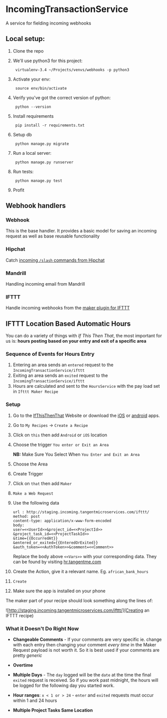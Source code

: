 # IncomingTransactionService

A service for fielding incoming webhooks

## Local setup:

1. Clone the repo
2. We'll use python3 for this project:

        virtualenv-3.4 ~/Projects/venvs/webhooks -p python3

3. Activate your env:

        source env/bin/activate

4. Verify you've got the correct version of python:

        python --version

5. Install requirements

        pip install -r requirements.txt

5. Setup db

		python manage.py migrate

5. Run a local server:

        python manage.py runserver

6. Run tests:

        python manage.py test

7. Profit

## Webhook handlers

### Webhook

This is the base handler. It provides a basic model for saving an incoming request as well as base reusable functionality

### Hipchat

Catch [incoming `/slash` commands from Hipchat](https://blog.hipchat.com/2015/02/11/build-your-own-integration-with-hipchat/)

### Mandrill

Handling incoming email from Mandrill

### IFTTT

Handle incoming webhooks from the [maker plugin for IFTTT](https://ifttt.com/maker)

## IFTTT Location Based Automatic Hours

You can do a variety of things with _If This Then That_, the most important for us is: **hours posting based on your entry and exit of a specific area**

### Sequence of Events for Hours Entry

1. Entering an area sends an `entered` request to the `IncomingTransactionService/ifttt`
2. Exiting an area sends an `exited` request to the `IncomingTransactionService/ifttt`
3. Hours are calculated and sent to the `HoursService` with the pay load set in `Ifttt Maker Recipe`

### Setup

1. Go to the [IfThisThenThat](https://ifttt.com) Website
or download the [iOS](https://itunes.apple.com/za/app/if-by-ifttt/id660944635?mt=8) or [android](https://play.google.com/store/apps/details?id=com.ifttt.ifttt&hl=en) apps.

2. Go to `My Recipes` -> `Create a Recipe`

3. Click on `this` then add `Android` or `iOS` location

4. Choose the trigger `You enter or Exit an Area`

    **NB:** Make Sure You Select When `You Enter and Exit an Area`

5. Choose the Area

6. Create Trigger

7. Click on `that` then add `Maker`

8. `Make a Web Request`

9. Use the following data

    ```
    url : http://staging.incoming.tangentmicroservices.com/ifttt/
    method: post
    content-type: application/x-www-form-encoded
    body:
    user=<<UserId>>&project_id=<<ProjectId>>
    &project_task_id=<<ProjectTaskId>>
    &time={{OccurredAt}}
    &entered_or_exited={{EnteredOrExited}}
    &auth_token=<<AuthToken>>&comment=<<Comment>>
    ```

    Replace the body above `<<Vars>>` with your corresponding data. They can be found by visiting [hr.tangentme.com](http://hr.tangentme.com/)

10. Create the Action, give it a relevant name. Eg. `african_bank_hours`

11. `Create`

12. Make sure the app is installed on your phone

The maker part of your recipe should look something along the lines of: 

![http://staging.incoming.tangentmicroservices.com/ifttt/](Creating an IFTTT recipe)

### What it Doesn't Do Right Now

* **Changeable Comments** -  If your comments are very specific ie. change with each entry then changing your comment _every time_ in the Maker Request payload is not  worth it. So it is best used if your comments are pretty _generic_

* **Overtime**

* **Multiple Days** - The `day` logged will be the `date` at the time the final `exited` request is received. So if you work past midnight, the hours will be logged for the following day you started work.

* **Hour ranges**: `x < 1 or > 24` - `enter` and `exited` requests must occur within 1 and 24 hours

* **Multiple Project Tasks Same Location**

